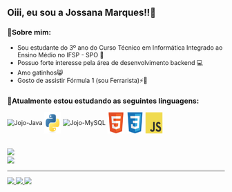 ## Oiii, eu sou a Jossana Marques!!👋

<h3>💙Sobre mim:</h3>
<ul>
  <li>Sou estudante do 3º ano do Curso Técnico em Informática Integrado ao Ensino Médio no IFSP - SPO 📘</li>
  <li>Possuo forte interesse pela área de desenvolvimento backend 💻</li>
  <li>Amo gatinhos😸</li>
  <li>Gosto de assistir Fórmula 1 (sou Ferrarista)⚡🏁</li>
</ul>

<!--ícones das linguagens-->
<div style="display: inline_block">
  <h3>🌱Atualmente estou estudando as seguintes linguagens:</h3>
  <img align="center" alt="Jojo-Java" height="55" width="40" src="https://cdn.jsdelivr.net/gh/devicons/devicon@latest/icons/java/java-original.svg">
  <img align="center" alt="Jojo-Python" height="50" width="40" src="https://raw.githubusercontent.com/devicons/devicon/master/icons/python/python-original.svg">
  <img align="center" alt="Jojo-MySQL" height="60" width="60" src="https://cdn.jsdelivr.net/gh/devicons/devicon@latest/icons/mysql/mysql-original-wordmark.svg"> 
  <img align="center" alt="Jojo-HTML" height="50" width="40" src="https://raw.githubusercontent.com/devicons/devicon/master/icons/html5/html5-original.svg">
  <img align="center" alt="Jojo-CSS" height="50" width="40" src="https://raw.githubusercontent.com/devicons/devicon/master/icons/css3/css3-original.svg">
  <img align="center" alt="Jojo-JavaScript" height="50" width="40" src="https://raw.githubusercontent.com/devicons/devicon/master/icons/javascript/javascript-original.svg">
</div>
<!--estatísticas e linguagens mais usadas-->
<br><br>
<div>
<img heigth="180cm" src="https://github-readme-stats.vercel.app/api/top-langs/?username=JojoMarques&theme=radical&layout=compact"> <br>
<img heigth="180cm" src="https://github-readme-stats.vercel.app/api?username=JojoMarques&theme=radical"> 
</div>

<!--informações de contato-->
<footer>
<div>
  <hr>
  <a href="https://www.linkedin.com/in/jossana-marques/" target="_blank"> <img src="https://img.shields.io/badge/LinkedIn-0077B5?style=for-the-badge&logo=linkedin&logoColor=white" target="_blank">
  <a href="mailto:jossanatavarerm@gmail.com" target="_blank"> <img src="https://img.shields.io/badge/Gmail-333333?style=for-the-badge&logo=gmail&logoColor=red" target="_blank">
  <a href="https://instagram.com/tmarques_jo" target="_blank"> <img src="https://img.shields.io/badge/-Instagram-%23E4405F?style=for-the-badge&logo=instagram&logoColor=white" target="_blank">
</div>
</footer>

<!--![Snake animation](https://github.com/JojoMarques/blob/output/github-contribution-grid-snake.svg)-->
